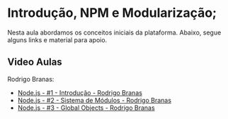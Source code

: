 # Introdução, NPM e Modularização;

Nesta aula abordamos os conceitos iniciais da plataforma.
Abaixo, segue alguns links e material para apoio.

## Video Aulas

Rodrigo Branas:
- [Node.js - #1 - Introdução - Rodrigo Branas](https://youtu.be/KtDwdoxQL4A?list=PLQCmSnNFVYnTFo60Bt972f8HA4Td7WKwq)
- [Node.js - #2 - Sistema de Módulos - Rodrigo Branas](https://youtu.be/SrVDq1824E4?list=PLQCmSnNFVYnTFo60Bt972f8HA4Td7WKwq)
- [Node.js - #3 - Global Objects - Rodrigo Branas](https://youtu.be/8bVOHkNNpCw?list=PLQCmSnNFVYnTFo60Bt972f8HA4Td7WKwq)
